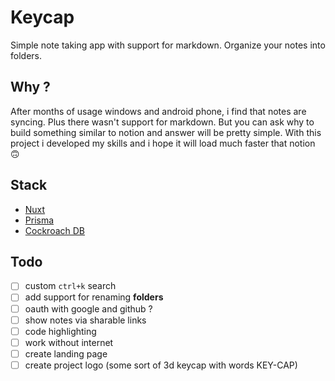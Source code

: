 # Keycap

Simple note taking app with support for markdown. Organize your notes into folders.

## Why ?

After months of usage windows and android phone, i find that notes are syncing. Plus there wasn't support for markdown. But you can ask why to build something similar to notion and answer will be pretty simple. With this project i developed my skills and i hope it will load much faster that notion 🙃

## Stack

- [Nuxt](https://nuxt.com/)
- [Prisma](https://prisma.io/)
- [Cockroach DB](https://www.cockroachlabs.com/product/)

## Todo

- [ ] custom `ctrl+k` search
- [ ] add support for renaming __folders__
- [ ] oauth with google and github ?
- [ ] show notes via sharable links
- [ ] code highlighting
- [ ] work without internet
- [ ] create landing page
- [ ] create project logo (some sort of 3d keycap with words KEY-CAP)
